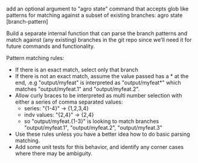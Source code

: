 add an optional argument to "agro state" command that accepts glob like patterns for matching against a subset of existing branches: agro state [branch-pattern]

Build a separate internal function that can parse the branch patterns and match against (any existing) branches in the git repo since we'll need it for future commands and functionality.

Pattern matching rules:
- If there is an exact match, select only that branch
- If there is not an exact match, assume the value passed has a * at the end, .e.g "output/myfeat" is interpreted as "output/myfeat*" which matches "output/myfeat.1" and "output/myfeat.2".
- Allow curly braces to be interpreted as multi number selection with either a series of comma separated values:
    - series: "{1-4}" -> {1,2,3,4}
    - indv values: "{2,4}" -> {2,4}
    - so "output/myfeat.{1-3}" is looking to match branches "output/myfeat.1", "output/myfeat.2", "output/myfeat.3"
- Use these rules unless you have a better idea how to do basic parsing matching.
- Add some unit tests for this behavior, and identify any corner cases where there may be ambiguity.
